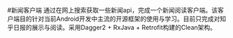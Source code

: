 #新闻客户端
通过在网上搜索获取一些新闻api，完成一个新闻阅读客户端。该客户端目的针对当前Android开发中主流的开源框架的使用与学习。目前只完成对知乎日报的展示与阅读。采用Dagger2 + RxJava + Retrofit构建的Clean架构。
